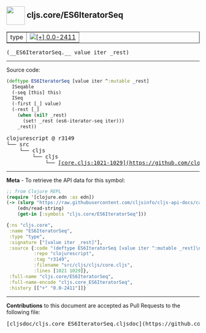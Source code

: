 ## <img width="48px" valign="middle" src="http://i.imgur.com/Hi20huC.png"> cljs.core/ES6IteratorSeq

 <table border="1">
<tr>

<td>type</td>
<td><a href="https://github.com/cljsinfo/cljs-api-docs/tree/0.0-2411"><img valign="middle" alt="[+] 0.0-2411" src="https://img.shields.io/badge/+-0.0--2411-lightgrey.svg"></a> </td>
</tr>
</table>

 <samp>
(__ES6IteratorSeq.__ value iter _rest)<br>
</samp>

---





Source code:

```clj
(deftype ES6IteratorSeq [value iter ^:mutable _rest]
  ISeqable
  (-seq [this] this)
  ISeq
  (-first [_] value)
  (-rest [_]
    (when (nil? _rest)
      (set! _rest (es6-iterator-seq iter)))
    _rest))
```

 <pre>
clojurescript @ r3149
└── src
    └── cljs
        └── cljs
            └── <ins>[core.cljs:1021-1029](https://github.com/clojure/clojurescript/blob/r3149/src/cljs/cljs/core.cljs#L1021-L1029)</ins>
</pre>


---

__Meta__ - To retrieve the API data for this symbol:

```clj
;; from Clojure REPL
(require '[clojure.edn :as edn])
(-> (slurp "https://raw.githubusercontent.com/cljsinfo/cljs-api-docs/catalog/cljs-api.edn")
    (edn/read-string)
    (get-in [:symbols "cljs.core/ES6IteratorSeq"]))
```

```clj
{:ns "cljs.core",
 :name "ES6IteratorSeq",
 :type "type",
 :signature ["[value iter _rest]"],
 :source {:code "(deftype ES6IteratorSeq [value iter ^:mutable _rest]\n  ISeqable\n  (-seq [this] this)\n  ISeq\n  (-first [_] value)\n  (-rest [_]\n    (when (nil? _rest)\n      (set! _rest (es6-iterator-seq iter)))\n    _rest))",
          :repo "clojurescript",
          :tag "r3149",
          :filename "src/cljs/cljs/core.cljs",
          :lines [1021 1029]},
 :full-name "cljs.core/ES6IteratorSeq",
 :full-name-encode "cljs.core_ES6IteratorSeq",
 :history [["+" "0.0-2411"]]}

```

---

__Contributions__ to this document are accepted as Pull Requests to the following file:

 <pre>
[cljsdoc/cljs.core_ES6IteratorSeq.cljsdoc](https://github.com/cljsinfo/cljs-api-docs/blob/master/cljsdoc/cljs.core_ES6IteratorSeq.cljsdoc)
</pre>

